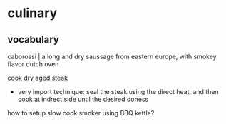 # culinary 

## vocabulary

caborossi | a long and dry saussage from eastern europe, with smokey flavor dutch oven


[cook dry aged steak](https://haciendasur.com/7-tips-to-cook-dry-aged-steaks-perfectly/)
- very import technique: seal the steak using the direct heat, and then cook at indrect side until the desired doness

how to setup slow cook smoker using BBQ kettle?

